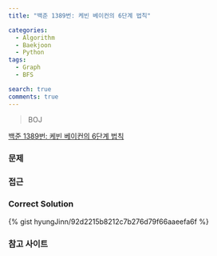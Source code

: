 ```yaml
---
title: "백준 1389번: 케빈 베이컨의 6단계 법칙"

categories:
  - Algorithm
  - Baekjoon
  - Python
tags:
  - Graph
  - BFS

search: true
comments: true
---
```


> BOJ

[백준 1389번: 케빈 베이컨의 6단계 법칙](https://www.acmicpc.net/problem/1389)

### 문제

### 접근

### Correct Solution

{% gist hyungJinn/92d2215b8212c7b276d79f66aaeefa6f %}

### 참고 사이트
